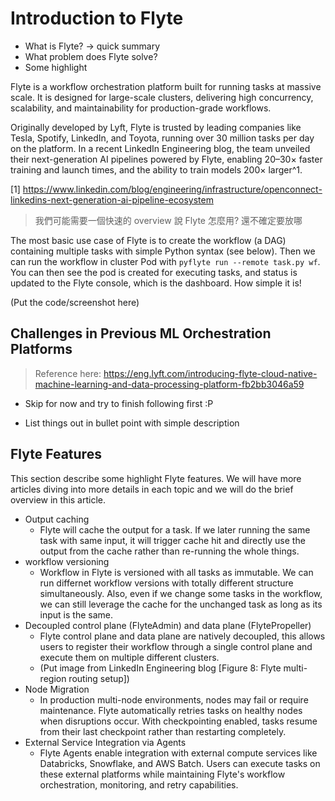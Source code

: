 # Introduction to Flyte

- What is Flyte? -> quick summary
- What problem does Flyte solve?
- Some highlight

Flyte is a workflow orchestration platform built for running tasks at massive scale. It is
designed for large-scale clusters, delivering high concurrency, scalability, and
maintainability for production-grade workflows.

Originally developed by Lyft, Flyte is trusted by leading companies like Tesla, Spotify,
LinkedIn, and Toyota, running over 30 million tasks per day on the platform.
In a recent LinkedIn Engineering blog, the team unveiled their next-generation AI
pipelines powered by Flyte, enabling 20–30× faster training and launch times, and the
ability to train models 200× larger^1.



[1] https://www.linkedin.com/blog/engineering/infrastructure/openconnect-linkedins-next-generation-ai-pipeline-ecosystem

> 我們可能需要一個快速的 overview 說 Flyte 怎麼用? 還不確定要放哪

The most basic use case of Flyte is to create the workflow (a DAG) containing multiple
tasks with simple Python syntax (see below). Then we can run the workflow in cluster Pod
with `pyflyte run --remote task.py wf`. You can then see the pod is created for executing
tasks, and status is updated to the Flyte console, which is the dashboard. How simple it
is!

(Put the code/screenshot here)

## Challenges in Previous ML Orchestration Platforms

> Reference here: https://eng.lyft.com/introducing-flyte-cloud-native-machine-learning-and-data-processing-platform-fb2bb3046a59

- Skip for now and try to finish following first :P

- List things out in bullet point with simple description


## Flyte Features 

This section describe some highlight Flyte features. We will have more articles diving
into more details in each topic and we will do the brief overview in this article.

- Output caching
    - Flyte will cache the output for a task. If we later running the same task with same
    input, it will trigger cache hit and directly use the output from the cache rather
    than re-running the whole things.
- workflow versioning
    - Workflow in Flyte is versioned with all tasks as immutable. We can run differnet
    workflow versions with totally different structure simultaneously. Also, even if we
    change some tasks in the workflow, we can still leverage the cache for the unchanged
    task as long as its input is the same.
- Decoupled control plane (FlyteAdmin) and data plane (FlytePropeller)
    - Flyte control plane and data plane are natively decoupled, this allows users to
    register their workflow through a single control plane and execute them on multiple
    different clusters.
    - (Put image from LinkedIn Engineering blog [Figure 8: Flyte multi-region routing
    setup])
- Node Migration
    - In production multi-node environments, nodes may fail or require maintenance. Flyte
    automatically retries tasks on healthy nodes when disruptions occur. With
    checkpointing enabled, tasks resume from their last checkpoint rather than restarting
    completely.
- External Service Integration via Agents
    - Flyte Agents enable integration with external compute services like Databricks,
    Snowflake, and AWS Batch. Users can execute tasks on these external platforms while
    maintaining Flyte's workflow orchestration, monitoring, and retry capabilities.
